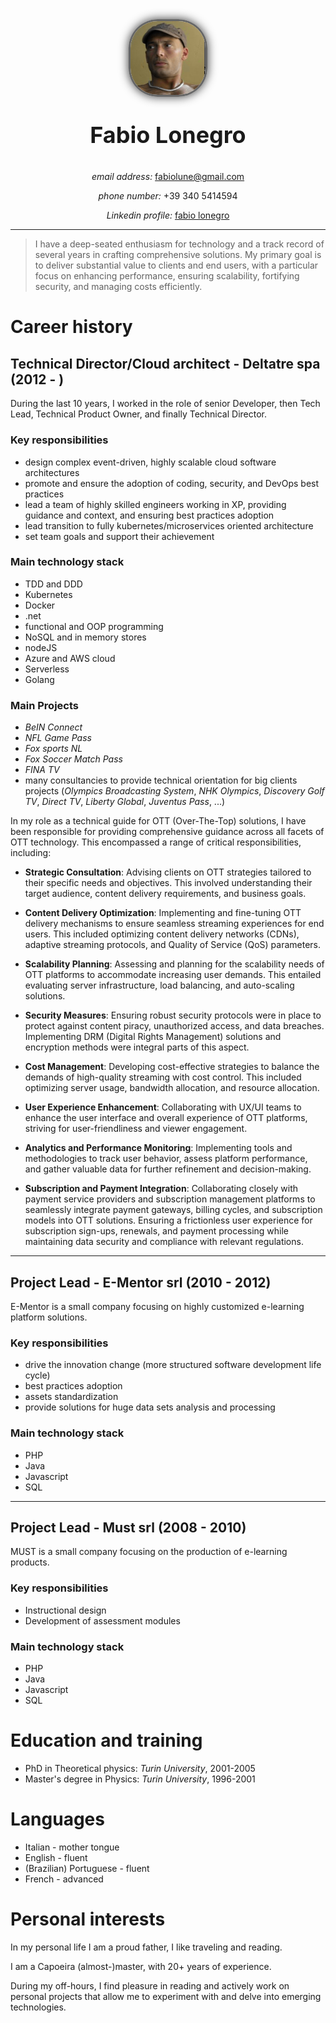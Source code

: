 <center>
<img src="./images/me.png" style="border-radius: 37%;border: 3px solid #666;box-shadow: 0px 0px 15px #333;" width="120"/>
<p style="font-size: 36px"><strong>Fabio Lonegro</strong></p>
<p>
<em>email address:</em> <a href="mailto:fabiolune@gmail.com">fabiolune@gmail.com</a>

<em>phone number:</em>  +39 340 5414594

<em>Linkedin profile:</em> <a href="https://www.linkedin.com/in/fabio-lonegro-phd-9493278/">fabio lonegro</a>
</p>
</center>

***

> I have a deep-seated enthusiasm for technology and a track record of several years in crafting comprehensive solutions. My primary goal is to deliver substantial value to clients and end users, with a particular focus on enhancing performance, ensuring scalability, fortifying security, and managing costs efficiently.

# Career history

## Technical Director/Cloud architect - Deltatre spa (2012 - )

During the last 10 years, I worked in the role of senior Developer, then Tech Lead, Technical Product Owner, and finally Technical Director.

### Key responsibilities

* design complex event-driven, highly scalable cloud software architectures
* promote and ensure the adoption of coding, security, and DevOps best practices
* lead a team of highly skilled engineers working in XP, providing guidance and context, and ensuring best practices adoption
* lead transition to fully kubernetes/microservices oriented architecture
* set team goals and support their achievement

### Main technology stack

* TDD and DDD
* Kubernetes
* Docker
* .net
* functional and OOP programming
* NoSQL and in memory stores
* nodeJS
* Azure and AWS cloud
* Serverless
* Golang

### Main Projects

* _BeIN Connect_
* _NFL Game Pass_
* _Fox sports NL_
* _Fox Soccer Match Pass_
* _FINA TV_
* many consultancies to provide technical orientation for big clients projects (_Olympics Broadcasting System_, _NHK Olympics_, _Discovery Golf TV_, _Direct TV_, _Liberty Global_, _Juventus Pass_,  ...)

In my role as a technical guide for OTT (Over-The-Top) solutions, I have been responsible for providing comprehensive guidance across all facets of OTT technology. This encompassed a range of critical responsibilities, including:

* __Strategic Consultation__: Advising clients on OTT strategies tailored to their specific needs and objectives. This involved understanding their target audience, content delivery requirements, and business goals.

* __Content Delivery Optimization__: Implementing and fine-tuning OTT delivery mechanisms to ensure seamless streaming experiences for end users. This included optimizing content delivery networks (CDNs), adaptive streaming protocols, and Quality of Service (QoS) parameters.

* __Scalability Planning__: Assessing and planning for the scalability needs of OTT platforms to accommodate increasing user demands. This entailed evaluating server infrastructure, load balancing, and auto-scaling solutions.

* __Security Measures__: Ensuring robust security protocols were in place to protect against content piracy, unauthorized access, and data breaches. Implementing DRM (Digital Rights Management) solutions and encryption methods were integral parts of this aspect.

* __Cost Management__: Developing cost-effective strategies to balance the demands of high-quality streaming with cost control. This included optimizing server usage, bandwidth allocation, and resource allocation.

* __User Experience Enhancement__: Collaborating with UX/UI teams to enhance the user interface and overall experience of OTT platforms, striving for user-friendliness and viewer engagement.

* __Analytics and Performance Monitoring__: Implementing tools and methodologies to track user behavior, assess platform performance, and gather valuable data for further refinement and decision-making.

* __Subscription and Payment Integration__: Collaborating closely with payment service providers and subscription management platforms to seamlessly integrate payment gateways, billing cycles, and subscription models into OTT solutions. Ensuring a frictionless user experience for subscription sign-ups, renewals, and payment processing while maintaining data security and compliance with relevant regulations.

***

## Project Lead - E-Mentor srl (2010 - 2012)

E-Mentor is a small company focusing on highly customized e-learning platform solutions.

### Key responsibilities

* drive the innovation change (more structured software development life cycle)
* best practices adoption
* assets standardization
* provide solutions for huge data sets analysis and processing

### Main technology stack

* PHP
* Java
* Javascript
* SQL

***

## Project Lead - Must srl (2008 - 2010)

MUST is a small company focusing on the production of e-learning products.

### Key responsibilities

* Instructional design
* Development of assessment modules

### Main technology stack

* PHP
* Java
* Javascript
* SQL

# Education and training

* PhD in Theoretical physics: _Turin University_, 2001-2005
* Master's degree in Physics: _Turin University_, 1996-2001

# Languages

* Italian - mother tongue
* English - fluent
* (Brazilian) Portuguese - fluent
* French - advanced

# Personal interests

In my personal life I am a proud father, I like traveling and reading.

I am a Capoeira (almost-)master, with 20+ years of experience.

During my off-hours, I find pleasure in reading and actively work on personal projects that allow me to experiment with and delve into emerging technologies.
